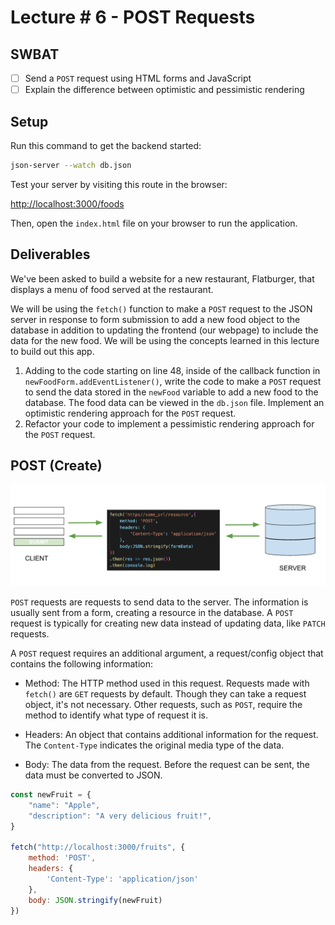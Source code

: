 # Lecture # 6 - POST Requests
## SWBAT
- [ ] Send a `POST` request using HTML forms and JavaScript
- [ ] Explain the difference between optimistic and pessimistic rendering

## Setup

Run this command to get the backend started:

```sh
json-server --watch db.json
```

Test your server by visiting this route in the browser:

[http://localhost:3000/foods](http://localhost:3000/foods)

Then, open the `index.html` file on your browser to run the application.

## Deliverables 

We've been asked to build a website for a new restaurant, Flatburger, that displays a menu of food served at the restaurant.

We will be using the `fetch()` function to make a `POST` request to the JSON server in response to form submission to add a new food object to the database in addition to updating the frontend (our webpage) to include the data for the new food. We will be using the concepts learned in this lecture to build out this app.

1. Adding to the code starting on line 48, inside of the callback function in `newFoodForm.addEventListener()`, write the code to make a `POST` request to send the data stored in the `newFood` variable to add a new food to the database. The food data can be viewed in the `db.json` file. Implement an optimistic rendering approach for the `POST` request.
2. Refactor your code to implement a pessimistic rendering approach for the `POST` request.

## POST (Create)
![post](assets/post.png)

`POST` requests are requests to send data to the server. The information is usually sent from a form, creating a resource in the database. A `POST` request is typically for creating new data instead of updating data, like `PATCH` requests.

A `POST` request requires an additional argument, a request/config object that contains the following information:

- Method: The HTTP method used in this request. Requests made with `fetch()` are `GET` requests by default. Though they can take a request object, it's not necessary. Other requests, such as `POST`, require the method to identify what type of request it is. 

- Headers: An object that contains additional information for the request. The `Content-Type` indicates the original media type of the data.

- Body: The data from the request. Before the request can be sent, the data must be converted to JSON.

```js
const newFruit = {
    "name": "Apple",
    "description": "A very delicious fruit!",
}

fetch("http://localhost:3000/fruits", {
    method: 'POST',
    headers: {
        'Content-Type': 'application/json'
    },
    body: JSON.stringify(newFruit)
})
```